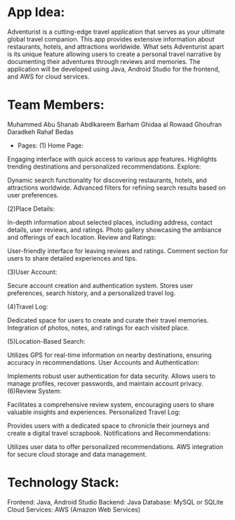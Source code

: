 # App Idea:
Adventurist is a cutting-edge travel application that serves as your ultimate global travel companion. This app provides extensive information about restaurants, hotels, and attractions worldwide. What sets Adventurist apart is its unique feature allowing users to create a personal travel narrative by documenting their adventures through reviews and memories. The application will be developed using Java, Android Studio for the frontend, and AWS for cloud services.

# Team Members:
Muhammed Abu Shanab
Abdlkareem Barham
Ghidaa al Rowaad
Ghoufran Daradkeh
Rahaf Bedas

- Pages:
(1) Home Page:

Engaging interface with quick access to various app features.
Highlights trending destinations and personalized recommendations.
Explore:

Dynamic search functionality for discovering restaurants, hotels, and attractions worldwide.
Advanced filters for refining search results based on user preferences.

(2)Place Details:

In-depth information about selected places, including address, contact details, user reviews, and ratings.
Photo gallery showcasing the ambiance and offerings of each location.
Review and Ratings:

User-friendly interface for leaving reviews and ratings.
Comment section for users to share detailed experiences and tips.

(3)User Account:

Secure account creation and authentication system.
Stores user preferences, search history, and a personalized travel log.

(4)Travel Log:

Dedicated space for users to create and curate their travel memories.
Integration of photos, notes, and ratings for each visited place.


(5)Location-Based Search:

Utilizes GPS for real-time information on nearby destinations, ensuring accuracy in recommendations.
User Accounts and Authentication:

Implements robust user authentication for data security.
Allows users to manage profiles, recover passwords, and maintain account privacy.
(6)Review System:

Facilitates a comprehensive review system, encouraging users to share valuable insights and experiences.
Personalized Travel Log:

Provides users with a dedicated space to chronicle their journeys and create a digital travel scrapbook.
Notifications and Recommendations:

Utilizes user data to offer personalized recommendations.
AWS integration for secure cloud storage and data management.
# Technology Stack:
Frontend: Java, Android Studio
Backend: Java
Database: MySQL or SQLite
Cloud Services: AWS (Amazon Web Services)
